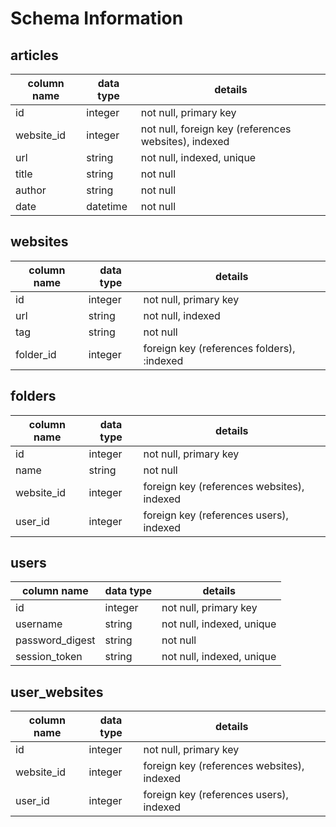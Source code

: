 # Schema Information

## articles
column name | data type | details
------------|-----------|-----------------------
id          | integer   | not null, primary key
website_id  | integer   | not null, foreign key (references websites), indexed
url					| string		| not null, indexed, unique
title       | string    | not null
author			| string		| not null
date				| datetime  | not null


## websites
column name | data type | details
------------|-----------|-----------------------
id          | integer   | not null, primary key
url					| string		| not null, indexed
tag         | string    | not null
folder_id		| integer		| foreign key (references folders), :indexed

## folders
column name | data type | details
------------|-----------|-----------------------
id          | integer   | not null, primary key
name        | string    | not null
website_id  | integer   | foreign key (references websites), indexed
user_id     | integer   | foreign key (references users), indexed

## users
column name     | data type | details
----------------|-----------|-----------------------
id              | integer   | not null, primary key
username        | string    | not null, indexed, unique
password_digest | string    | not null
session_token   | string    | not null, indexed, unique

## user_websites
column name     | data type | details
----------------|-----------|-----------------------
id              | integer   | not null, primary key
website_id  		| integer   | foreign key (references websites), indexed
user_id  		    | integer   | foreign key (references users), indexed

